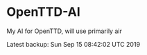 # OpenTTD-AI
My AI for OpenTTD, will use primarily air

Latest backup: Sun Sep 15 08:42:02 UTC 2019
